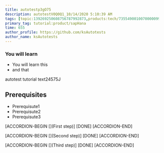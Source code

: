 ```yaml
---
title: autotestp3gO75
description: autotestV0Q0Q1_10/14/2020 5:10:39 AM
tags: [topic:139269250608756787992873,products:tech/73554900100700000996,tutorial:experience/advanced]
primary_tag: tutorial:product/sapHana
time: 655
author_profile: https://github.com/ksAutotests
author_name: ksAutotests
---
```

### You will learn
- You will learn this
- and that

autotest tutorial text24575J

## Prerequisites
- Prerequisute1
- Prerequisute2
- Prerequisute3

[ACCORDION-BEGIN [](First step)]
[DONE]
[ACCORDION-END]

[ACCORDION-BEGIN [](Second step)]
[DONE]
[ACCORDION-END]

[ACCORDION-BEGIN [](Third step)]
[DONE]
[ACCORDION-END]

